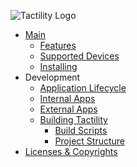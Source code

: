 ![](images/menu-logo.png "Tactility Logo")

- [Main](/ "Tactility")
  - [Features](features.md)
  - [Supported Devices](supported-devices.md)
  - [Installing](installing.md)
- Development
  - [Application Lifecycle](application-lifecycle.md)
  - [Internal Apps](building-internal-apps.md)
  - [External Apps](building-external-apps.md)
  - [Building Tactility](building-tactility.md)
    - [Build Scripts](build-scripts.md)
    - [Project Structure](project-structure.md)
- [Licenses & Copyrights](licenses-and-copyrights.md)
